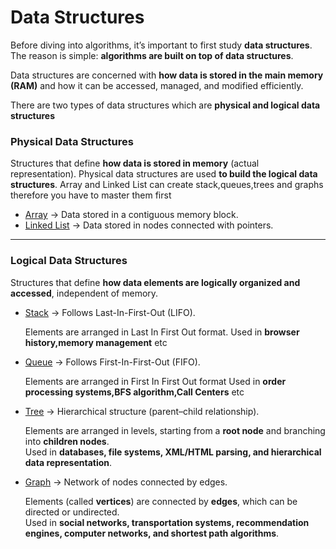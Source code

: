 
# Data Structures

Before diving into algorithms, it’s important to first study **data structures**.  
The reason is simple: **algorithms are built on top of data structures**. 

Data structures are concerned with **how data is stored in the main memory (RAM)** and how it can be accessed, managed, and modified efficiently.

There are two types of data structures which are **physical and logical data structures**

### Physical Data Structures
Structures that define **how data is stored in memory** (actual representation).
Physical data structures are used **to build the logical data structures**.
Array and Linked List can create stack,queues,trees and graphs therefore you have to master them first
- [Array](#array) → Data stored in a contiguous memory block.  
- [Linked List](./LinkedLists/) → Data stored in nodes connected with pointers.  

---

### Logical Data Structures
Structures that define **how data elements are logically organized and accessed**, independent of memory.  
- [Stack](#stack) → Follows Last-In-First-Out (LIFO).
  
  Elements are arranged in Last In First Out format.
  Used in **browser history,memory management** etc  
- [Queue](#queue) → Follows First-In-First-Out (FIFO).

  Elements are arranged in First In First Out format
  Used in **order processing systems,BFS algorithm,Call Centers** etc
- [Tree](#tree) → Hierarchical structure (parent–child relationship).

  Elements are arranged in levels, starting from a **root node** and branching into **children nodes**.  
  Used in **databases, file systems, XML/HTML parsing, and hierarchical data representation**.
- [Graph](#graph) → Network of nodes connected by edges.
  
  Elements (called **vertices**) are connected by **edges**, which can be directed or undirected.  
  Used in **social networks, transportation systems, recommendation engines, computer networks, and shortest path algorithms**.





